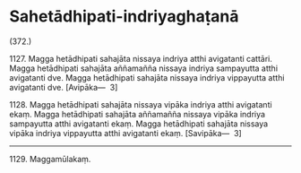 # Sahetādhipati-indriyaghaṭanā

(372.)

1127\. Magga hetādhipati sahajāta nissaya indriya atthi avigatanti cattāri. Magga hetādhipati sahajāta aññamañña nissaya indriya sampayutta atthi avigatanti dve. Magga hetādhipati sahajāta nissaya indriya vippayutta atthi avigatanti dve. [Avipāka—  3]

1128\. Magga hetādhipati sahajāta nissaya vipāka indriya atthi avigatanti ekaṃ. Magga hetādhipati sahajāta aññamañña nissaya vipāka indriya sampayutta atthi avigatanti ekaṃ. Magga hetādhipati sahajāta nissaya vipāka indriya vippayutta atthi avigatanti ekaṃ. [Savipāka—  3]

---

1129\. Maggamūlakaṃ.
